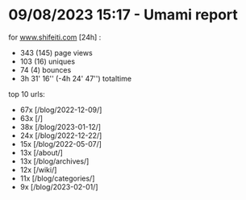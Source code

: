 # 09/08/2023 15:17 - Umami report
for www.shifeiti.com [24h] :

 - 343 (145) page views
 - 103 (16) uniques
 - 74 (4) bounces
 - 3h 31' 16'' (-4h 24' 47'') totaltime


top 10 urls:
 - 67x [/blog/2022-12-09/]
 - 63x [/]
 - 38x [/blog/2023-01-12/]
 - 24x [/blog/2022-12-22/]
 - 15x [/blog/2022-05-07/]
 - 13x [/about/]
 - 13x [/blog/archives/]
 - 12x [/wiki/]
 - 11x [/blog/categories/]
 - 9x [/blog/2023-02-01/]


